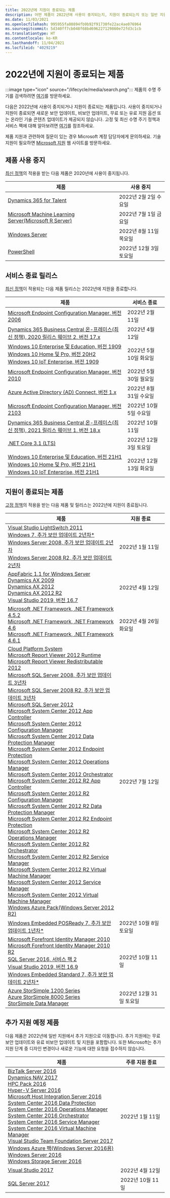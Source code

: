 ```yaml
---
title: 2022년에 지원이 종료되는 제품
description: 어떤 제품이 2022년에 사용이 중지되는지, 지원이 종료되는지 또는 일반 지원에서 추가 지원으로 전환되는지 알아보세요.
ms.date: 11/03/2021
ms.openlocfilehash: 995955fa80894fb9b92f91730fe22ac4ae076964
ms.sourcegitcommit: 5d340ff7cb048f68bd696227129860e72fd3c1cb
ms.translationtype: HT
ms.contentlocale: ko-KR
ms.lasthandoff: 11/04/2021
ms.locfileid: "4029219"
---
```

# <a name="products-ending-support-in-2022"></a>2022년에 지원이 종료되는 제품

:::image type="icon" source="/lifecycle/media/search.png":::
제품의 수명 주기를 검색하려면 [여기](/lifecycle/products/)를 방문하세요.

다음은 2022년에 사용이 중지되거나 지원이 종료되는 제품입니다. 사용이 중지되거나 지원이 종료되면 새로운 보안 업데이트, 비보안 업데이트, 무료 또는 유료 지원 옵션 또는 온라인 기술 콘텐츠 업데이트가 제공되지 않습니다. 고정 및 최신 수명 주기 정책과 서비스 팩에 대해 알아보려면 [여기](/lifecycle/overview/product-end-of-support-overview)를 참조하세요.

제품 지원과 관련하여 질문이 있는 경우 Microsoft 계정 담당자에게 문의하세요. 기술 지원이 필요하면 [Microsoft 지원](https://support.microsoft.com/contactus/?ws=support) 웹 사이트를 방문하세요.

## <a name="product-retirements"></a>제품 사용 중지

[최신 정책](/lifecycle/policies/modern)의 적용을 받는 다음 제품은 2020년에 사용이 중지됩니다.

| 제품 | 사용 중지 |
| --- | --- |
| [Dynamics 365 for Talent](/lifecycle/products/dynamics-365-for-talent?branch=live)<br> | 2022년 2월 2일 수요일 |
| [Microsoft Machine Learning Server(Microsoft R Server)](/lifecycle/products/microsoft-machine-learning-server-microsoft-r-server?branch=live)<br> | 2022년 7월 1일 금요일 |
| [Windows Server](/lifecycle/products/windows-server?branch=live)<br> | 2022년 8월 11일 목요일 |
| [PowerShell](/lifecycle/products/powershell?branch=live)<br> | 2022년 12월 3일 토요일 |


## <a name="release-end-of-servicing"></a>서비스 종료 릴리스

[최신 정책](/lifecycle/policies/modern)이 적용되는 다음 제품 릴리스는 2022년에 지원을 종료합니다.

| 제품 | 서비스 종료 |
| --- | --- |
| [Microsoft Endpoint Configuration Manager, 버전 2006](/lifecycle/products/microsoft-endpoint-configuration-manager?branch=live)<br> | 2022년 2월 11일 |
| [Dynamics 365 Business Central 온-프레미스(최신 정책), 2020 릴리스 웨이브 2, 버전 17.x](/lifecycle/products/dynamics-365-business-central-onpremises-modern-policy?branch=live)<br> | 2022년 4월 12일 |
| [Windows 10 Enterprise 및 Education, 버전 1909](/lifecycle/products/windows-10-enterprise-and-education?branch=live)<br>[Windows 10 Home 및 Pro, 버전 20H2](/lifecycle/products/windows-10-home-and-pro?branch=live)<br>[Windows 10 IoT Enterprise, 버전 1909](/lifecycle/products/windows-10-iot-enterprise?branch=live)<br> | 2022년 5월 10일 화요일 |
| [Microsoft Endpoint Configuration Manager, 버전 2010](/lifecycle/products/microsoft-endpoint-configuration-manager?branch=live)<br> | 2022년 5월 30일 월요일 |
| [Azure Active Directory (AD) Connect, 버전 1.x](/lifecycle/products/azure-active-directory-ad-connect?branch=live)<br> | 2022년 8월 31일 수요일 |
| [Microsoft Endpoint Configuration Manager, 버전 2103](/lifecycle/products/microsoft-endpoint-configuration-manager?branch=live)<br> | 2022년 10월 5일 수요일 |
| [Dynamics 365 Business Central 온-프레미스(최신 정책), 2021 릴리스 웨이브 1, 버전 18.x](/lifecycle/products/dynamics-365-business-central-onpremises-modern-policy?branch=live)<br> | 2022년 10월 11일 |
| [.NET Core 3.1 (LTS)](/lifecycle/products/microsoft-net-and-net-core?branch=live)<br> | 2022년 12월 3일 토요일 |
| [Windows 10 Enterprise 및 Education, 버전 21H1](/lifecycle/products/windows-10-enterprise-and-education?branch=live)<br>[Windows 10 Home 및 Pro, 버전 21H1](/lifecycle/products/windows-10-home-and-pro?branch=live)<br>[Windows 10 IoT Enterprise, 버전 21H1](/lifecycle/products/windows-10-iot-enterprise?branch=live)<br> | 2022년 12월 13일 화요일 |


## <a name="products-reaching-end-of-support"></a>지원이 종료되는 제품

[고정 정책](/lifecycle/policies/fixed)의 적용을 받는 다음 제품 및 릴리스는 2022년에 지원이 종료됩니다.

| 제품 | 지원 종료 |
| --- | --- |
| [Visual Studio LightSwitch 2011](/lifecycle/products/visual-studio-lightswitch-2011?branch=live)<br>[Windows 7, 추가 보안 업데이트 2년차*](/lifecycle/products/windows-7?branch=live)<br>[Windows Server 2008, 추가 보안 업데이트 2년차](/lifecycle/products/windows-server-2008?branch=live)<br>[Windows Server 2008 R2, 추가 보안 업데이트 2년차](/lifecycle/products/windows-server-2008-r2?branch=live)<br> | 2022년 1월 11일 |
| [AppFabric 1.1 for Windows Server](/lifecycle/products/appfabric-11-for-windows-server?branch=live)<br>[Dynamics AX 2009](/lifecycle/products/dynamics-ax-2009?branch=live)<br>[Dynamics AX 2012](/lifecycle/products/dynamics-ax-2012?branch=live)<br>[Dynamics AX 2012 R2](/lifecycle/products/dynamics-ax-2012-r2?branch=live)<br>[Visual Studio 2019, 버전 16.7](/lifecycle/products/visual-studio-2019?branch=live)<br> | 2022년 4월 12일 |
| [Microsoft .NET Framework, .NET Framework 4.5.2](/lifecycle/products/microsoft-net-framework?branch=live)<br>[Microsoft .NET Framework, .NET Framework 4.6](/lifecycle/products/microsoft-net-framework?branch=live)<br>[Microsoft .NET Framework, .NET Framework 4.6.1](/lifecycle/products/microsoft-net-framework?branch=live)<br> | 2022년 4월 26일 화요일 |
| [Cloud Platform System](/lifecycle/products/cloud-platform-system?branch=live)<br>[Microsoft Report Viewer 2012 Runtime](/lifecycle/products/microsoft-report-viewer-2012-runtime?branch=live)<br>[Microsoft Report Viewer Redistributable 2012](/lifecycle/products/microsoft-report-viewer-redistributable-2012?branch=live)<br>[Microsoft SQL Server 2008, 추가 보안 업데이트 3년차](/lifecycle/products/microsoft-sql-server-2008?branch=live)<br>[Microsoft SQL Server 2008 R2, 추가 보안 업데이트 3년차](/lifecycle/products/microsoft-sql-server-2008-r2?branch=live)<br>[Microsoft SQL Server 2012](/lifecycle/products/microsoft-sql-server-2012?branch=live)<br>[Microsoft System Center 2012 App Controller](/lifecycle/products/microsoft-system-center-2012-app-controller?branch=live)<br>[Microsoft System Center 2012 Configuration Manager](/lifecycle/products/microsoft-system-center-2012-configuration-manager?branch=live)<br>[Microsoft System Center 2012 Data Protection Manager](/lifecycle/products/microsoft-system-center-2012-data-protection-manager?branch=live)<br>[Microsoft System Center 2012 Endpoint Protection](/lifecycle/products/microsoft-system-center-2012-endpoint-protection?branch=live)<br>[Microsoft System Center 2012 Operations Manager](/lifecycle/products/microsoft-system-center-2012-operations-manager?branch=live)<br>[Microsoft System Center 2012 Orchestrator](/lifecycle/products/microsoft-system-center-2012-orchestrator?branch=live)<br>[Microsoft System Center 2012 R2 App Controller](/lifecycle/products/microsoft-system-center-2012-r2-app-controller?branch=live)<br>[Microsoft System Center 2012 R2 Configuration Manager](/lifecycle/products/microsoft-system-center-2012-r2-configuration-manager?branch=live)<br>[Microsoft System Center 2012 R2 Data Protection Manager](/lifecycle/products/microsoft-system-center-2012-r2-data-protection-manager?branch=live)<br>[Microsoft System Center 2012 R2 Endpoint Protection](/lifecycle/products/microsoft-system-center-2012-r2-endpoint-protection?branch=live)<br>[Microsoft System Center 2012 R2 Operations Manager](/lifecycle/products/microsoft-system-center-2012-r2-operations-manager?branch=live)<br>[Microsoft System Center 2012 R2 Orchestrator](/lifecycle/products/microsoft-system-center-2012-r2-orchestrator?branch=live)<br>[Microsoft System Center 2012 R2 Service Manager](/lifecycle/products/microsoft-system-center-2012-r2-service-manager?branch=live)<br>[Microsoft System Center 2012 R2 Virtual Machine Manager](/lifecycle/products/microsoft-system-center-2012-r2-virtual-machine-manager?branch=live)<br>[Microsoft System Center 2012 Service Manager](/lifecycle/products/microsoft-system-center-2012-service-manager?branch=live)<br>[Microsoft System Center 2012 Virtual Machine Manager](/lifecycle/products/microsoft-system-center-2012-virtual-machine-manager?branch=live)<br>[Windows Azure Pack(Windows Server 2012 R2)](/lifecycle/products/windows-azure-pack-on-windows-server-2012-r2?branch=live)<br> | 2022년 7월 12일 |
| [Windows Embedded POSReady 7, 추가 보안 업데이트 1년차*](/lifecycle/products/windows-embedded-posready-7?branch=live)<br> | 2022년 10월 8일 토요일 |
| [Microsoft Forefront Identity Manager 2010](/lifecycle/products/microsoft-forefront-identity-manager-2010?branch=live)<br>[Microsoft Forefront Identity Manager 2010 R2](/lifecycle/products/microsoft-forefront-identity-manager-2010-r2?branch=live)<br>[SQL Server 2016, 서비스 팩 2](/lifecycle/products/sql-server-2016?branch=live)<br>[Visual Studio 2019, 버전 16.9](/lifecycle/products/visual-studio-2019?branch=live)<br>[Windows Embedded Standard 7, 추가 보안 업데이트 2년차*](/lifecycle/products/windows-embedded-standard-7?branch=live)<br> | 2022년 10월 11일 |
| [Azure StorSimple 1200 Series](/lifecycle/products/azure-storsimple-1200-series?branch=live)<br>[Azure StorSimple 8000 Series](/lifecycle/products/azure-storsimple-8000-series?branch=live)<br>[StorSimple Data Manager](/lifecycle/products/storsimple-data-manager?branch=live)<br> | 2022년 12월 31일 토요일 |


## <a name="products-moving-to-extended-support"></a>추가 지원 예정 제품

다음 제품은 2022년에 일반 지원에서 추가 지원으로 이동합니다. 추가 지원에는 무료 보안 업데이트와 유료 비보안 업데이트 및 지원을 포함합니다. 또한 Microsoft는 추가 지원 단계 중 디자인 변경이나 새로운 기능에 대한 요청을 접수하지 않습니다.

| 제품 | 주류 지원 종료 |
| --- | --- |
| [BizTalk Server 2016](/lifecycle/products/biztalk-server-2016?branch=live)<br>[Dynamics NAV 2017](/lifecycle/products/dynamics-nav-2017?branch=live)<br>[HPC Pack 2016](/lifecycle/products/hpc-pack-2016?branch=live)<br>[Hyper-V Server 2016](/lifecycle/products/hyperv-server-2016?branch=live)<br>[Microsoft Host Integration Server 2016](/lifecycle/products/microsoft-host-integration-server-2016?branch=live)<br>[System Center 2016 Data Protection](/lifecycle/products/system-center-2016-data-protection?branch=live)<br>[System Center 2016 Operations Manager](/lifecycle/products/system-center-2016-operations-manager?branch=live)<br>[System Center 2016 Orchestrator](/lifecycle/products/system-center-2016-orchestrator?branch=live)<br>[System Center 2016 Service Manager](/lifecycle/products/system-center-2016-service-manager?branch=live)<br>[System Center 2016 Virtual Machine Manager](/lifecycle/products/system-center-2016-virtual-machine-manager?branch=live)<br>[Visual Studio Team Foundation Server 2017](/lifecycle/products/visual-studio-team-foundation-server-2017?branch=live)<br>[Windows Azure 팩(Windows Server 2016용)](/lifecycle/products/windows-azure-pack-on-windows-server-2016?branch=live)<br>[Windows Server 2016](/lifecycle/products/windows-server-2016?branch=live)<br>[Windows Storage Server 2016](/lifecycle/products/windows-storage-server-2016?branch=live)<br> | 2022년 1월 11일 |
| [Visual Studio 2017](/lifecycle/products/visual-studio-2017?branch=live)<br> | 2022년 4월 12일 |
| [SQL Server 2017](/lifecycle/products/sql-server-2017?branch=live)<br> | 2022년 10월 11일 |
